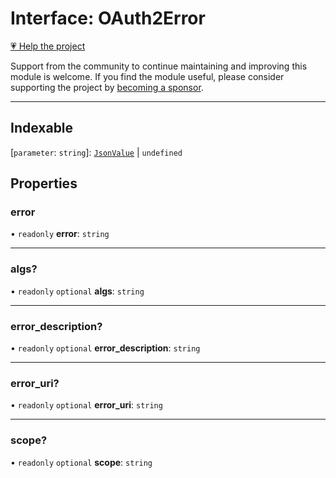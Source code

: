 # Interface: OAuth2Error

[💗 Help the project](https://github.com/sponsors/panva)

Support from the community to continue maintaining and improving this module is welcome. If you find the module useful, please consider supporting the project by [becoming a sponsor](https://github.com/sponsors/panva).

***

## Indexable

 \[`parameter`: `string`\]: [`JsonValue`](../type-aliases/JsonValue.md) \| `undefined`

## Properties

### error

• `readonly` **error**: `string`

***

### algs?

• `readonly` `optional` **algs**: `string`

***

### error\_description?

• `readonly` `optional` **error\_description**: `string`

***

### error\_uri?

• `readonly` `optional` **error\_uri**: `string`

***

### scope?

• `readonly` `optional` **scope**: `string`
